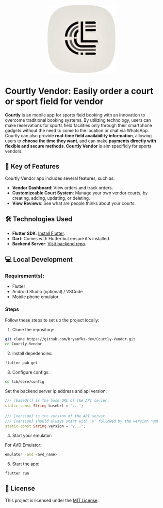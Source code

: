 <p align="center"><img src="web/icons/Icon-192.png" style="width:16em"></p>

# Courtly Vendor: Easily order a court or sport field for vendor

**Courtly** is an mobile app for sports field booking with an innovation to overcome traditional booking systems. By utilizing technology, users can make reservations for sports field facilities only through their smartphone gadgets without the need to come to the location or chat via WhatsApp. Courtly can also provide **real-time field availability information**, allowing users to **choose the time they want**, and can make **payments directly with flexible and secure methods**. **Courtly Vendor** is aim specificly for sports vendors.

## 🚀 Key of Features

Courtly Vendor app includes several features, such as:

- **Vendor Dashboard**: View orders and track orders.
- **Customizeable Court System**: Manage your own vendor courts, by creating, adding, updating, or deleting.
- **View Reviews**: See what are people thinks about your courts.

## 🛠️ Technologies Used

- **Flutter SDK**: [Install Flutter](https://docs.flutter.dev/get-started/install).
- **Dart**: Comes with Flutter but ensure it's installed.
- **Backend Server**: [Visit backend repo](https://github.com/bryanfks-dev/Courtly-Service).

## 💻 Local Development

### Requirement(s):

- Flutter
- Android Studio (optional) / VSCode
- Mobile phone emulator

### Steps

Follow these steps to set up the project locally:

1. Clone the repository:

```bash
git clone https://github.com/bryanfks-dev/Courtly-Vendor.git
cd Courtly-Vendor
```

2. Install depedencies:

```bash
flutter pub get
```

3. Configure configs:

```bash
cd lib/core/config
```

Set the backend server ip address and api version:

```dart
/// [baseUrl] is the base URL of the API server.
static const String baseUrl = '...';

/// [version] is the version of the API server.
/// [version] should always start with 'v' followed by the version number.
static const String version = 'v...';
```

4. Start your emulator:

For AVD Emulator:

```bash
emulator -avd <avd_name>
```

5. Start the app:

```bash
flutter run
```

## 📄 License

This project is licensed under the [MIT License](https://github.com/bryanfks-dev/Courtly-Vendor/blob/main/LICENSE).
